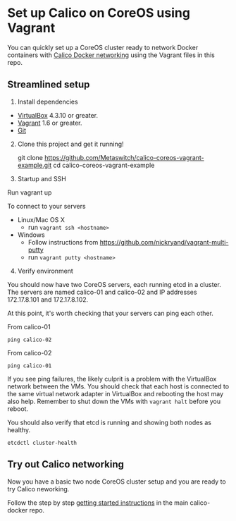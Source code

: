 # Set up Calico on CoreOS using Vagrant

You can quickly set up a CoreOS cluster ready to network Docker containers with <a href="https://github.com/Metaswitch/calico-docker">Calico Docker networking</a> using the Vagrant files in this repo.

## Streamlined setup

1) Install dependencies

* [VirtualBox][virtualbox] 4.3.10 or greater.
* [Vagrant][vagrant] 1.6 or greater.
* [Git][git]

2) Clone this project and get it running!

    git clone https://github.com/Metaswitch/calico-coreos-vagrant-example.git
    cd calico-coreos-vagrant-example

3) Startup and SSH

Run
    vagrant up

To connect to your servers
* Linux/Mac OS X
    * run `vagrant ssh <hostname>`
* Windows
    * Follow instructions from https://github.com/nickryand/vagrant-multi-putty
    * run `vagrant putty <hostname>`

4) Verify environment

You should now have two CoreOS servers, each running etcd in a cluster. The servers are named calico-01 and calico-02 and IP addresses 172.17.8.101 and 172.17.8.102.

At this point, it's worth checking that your servers can ping each other.

From calico-01

    ping calico-02

From calico-02

    ping calico-01

If you see ping failures, the likely culprit is a problem with the VirtualBox network between the VMs.  You should check that each host is connected to the same virtual network adapter in VirtualBox and rebooting the host may also help.  Remember to shut down the VMs with `vagrant halt` before you reboot.

You should also verify that etcd is running and showing both nodes as healthy.

    etcdctl cluster-health

## Try out Calico networking
Now you have a basic two node CoreOS cluster setup and you are ready to try Calico neworking.

Follow the step by step [getting started instructions][using-calico] in the main calico-docker repo.

[virtualbox]: https://www.virtualbox.org/
[vagrant]: https://www.vagrantup.com/downloads.html
[using-coreos]: http://coreos.com/docs/using-coreos/
[using-calico]: https://github.com/Metaswitch/calico-docker/blob/powerstrip-archive/docs/GettingStarted.md
[git]: http://git-scm.com/